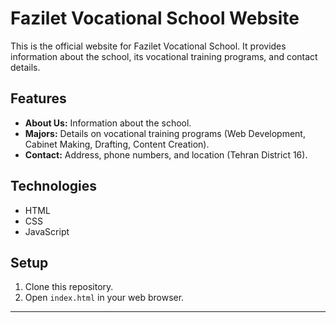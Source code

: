 # Fazilet Vocational School Website

This is the official website for Fazilet Vocational School. It provides information about the school, its vocational training programs, and contact details.

## Features

* **About Us:** Information about the school.
* **Majors:** Details on vocational training programs (Web Development, Cabinet Making, Drafting, Content Creation).
* **Contact:** Address, phone numbers, and location (Tehran District 16).

## Technologies

* HTML
* CSS
* JavaScript

## Setup

1.  Clone this repository.
2.  Open `index.html` in your web browser.

---
